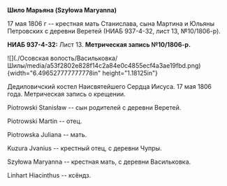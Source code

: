 **Шило Марьяна (Szyłowa Maryanna)**

17 мая 1806 г -- крестная мать Станислава, сына Мартина и Юльяны
Петровских с деревни Веретей (НИАБ 937-4-32, лист 13, №10/1806-р).

**НИАБ 937-4-32:** Лист 13. **Метрическая запись №10/1806-р.**

![](./Осовская волость/Васильковка/Шилы/media/a53f2802e828f14c2a84e0c4855ecf4a3ae19fbd.png){width="6.496527777777778in"
height="1.18125in"}

Дедиловичский костел Наисвятейшего Сердца Иисуса. 17 мая 1806 года.
Метрическая запись о крещении.

Piotrowski Stanisław -- сын родителей с деревни Веретей.

Piotrowski Martin -- отец.

Piotrowska Juliana -- мать.

Kuzura Jvanius -- крестный отец, с деревни Чупры.

Szyłowa Maryanna -- крестная мать, с деревни Васильковка.

Linhart Hiacinthus -- ксёндз.
